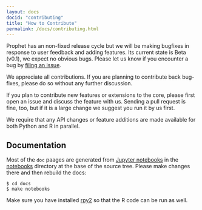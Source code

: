 ```yaml
---
layout: docs
docid: "contributing"
title: "How to Contribute"
permalink: /docs/contributing.html
---
```


Prophet has an non-fixed release cycle but we will be making bugfixes in response to user feedback and adding features.  Its current state is Beta (v0.1), we expect no obvious bugs. Please let us know if you encounter a bug by [filing an issue](https://github.com/facebookincubator/prophet/issues).

We appreciate all contributions. If you are planning to contribute back bug-fixes, please do so without any further discussion.

If you plan to contribute new features or extensions to the core, please first open an issue and discuss the feature with us. Sending a pull request is fine, too, but if it is a large change we suggest you run it by us first.

We require that any API changes or feature additions are made available for both Python and R in parallel.

## Documentation

Most of the `doc` paages are generated from [Jupyter notebooks](http://jupyter.org/) in the [notebooks](https://github.com/facebookincubator/prophet/tree/master/notebooks) directory at the base of the source tree.  Please make changes there and then rebuild the docs:

```
$ cd docs
$ make notebooks
```

Make sure you have installed [rpy2](https://rpy2.bitbucket.io/) so that the R code can be run as well.
